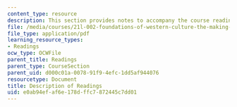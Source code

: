 ```yaml
---
content_type: resource
description: This section provides notes to accompany the course reading assignments.
file: /media/courses/21l-002-foundations-of-western-culture-the-making-of-the-modern-world-spring-2010/e0ab94efaf6e178dffc7872445c7dd01_MIT21L_002S10_read01.pdf
file_type: application/pdf
learning_resource_types:
- Readings
ocw_type: OCWFile
parent_title: Readings
parent_type: CourseSection
parent_uid: d000c01a-0078-91f9-4efc-1dd5af944076
resourcetype: Document
title: Description of Readings
uid: e0ab94ef-af6e-178d-ffc7-872445c7dd01
---
```

